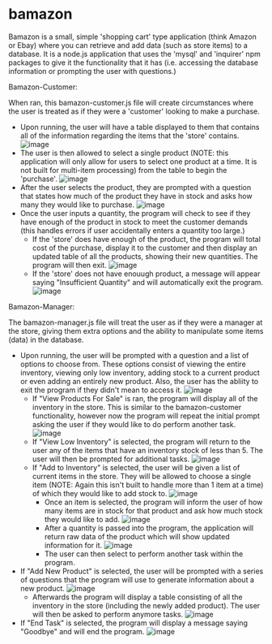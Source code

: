 # bamazon

Bamazon is a small, simple 'shopping cart' type application (think Amazon or Ebay) where you can retrieve and add data (such as store items) to a database. It is a node.js application that uses the 'mysql' and 'inquirer' npm packages to give it the functionality that it has (i.e. accessing the database information or prompting the user with questions.)



Bamazon-Customer:

When ran, this bamazon-customer.js file will create circumstances where the user is treated as if they were a 'customer' looking to make a purchase.

- Upon running, the user will have a table displayed to them that contains all of the information regarding the items that the 'store' contains.
![image](images/customer-purchase.png?raw=true)
- The user is then allowed to select a single product (NOTE: this application will only allow for users to select one product at a time. It is not built for multi-item processing) from the table to begin the 'purchase'.
![image](images/customer-purchase.png?raw=true)
- After the user selects the product, they are prompted with a question that states how much of the product they have in stock and asks how many they would like to purchase.
![image](images/customer-purchase-data.png?raw=true)
- Once the user inputs a quantity, the program will check to see if they have enough of the product in stock to meet the customer demands (this handles errors if user accidentally enters a quantity too large.)
  - If the 'store' does have enough of the product, the program will total cost of the purchase, display it to the customer and then display an updated table of all the products, showing their new quantities. The program will then exit.
  ![image](images/customer-purchase-update.png?raw=true)
  - If the 'store' does not have enouugh product, a message will appear saying "Insufficient Quantity" and will automatically exit the program.
  ![image](images/customer-insufficient-quantity.png?raw=true)


Bamazon-Manager:

The bamazon-manager.js file will treat the user as if they were a manager at the store, giving them extra options and the ability to manipulate some items (data) in the database. 

- Upon running, the user will be prompted with a question and a list of options to choose from. These options consist of viewing the entire inventory, viewing only low inventory, adding stock to a current product or even adding an entirely new product. Also, the user has the abliity to exit the program if they didn't mean to access it.
![image](images/manager-tasks.png?raw=true)
  - If "View Products For Sale" is ran, the program will display all of the inventory in the store. This is similar to the bamazon-customer functionality, however now the program will repeat the initial prompt asking the user if they would like to do perform another task.
  ![image](images/manager-product-table.png?raw=true)
  - If "View Low Inventory" is selected, the program will return to the user any of the items that have an inventory stock of less than 5. The user will then be prompted for additional tasks.
  ![image](images/manager-low-inventory.png?raw=true)
  - If "Add to Inventory" is selected, the user will be given a list of current items in the store. They will be allowed to choose a single item (NOTE: Again this isn't built to handle more than 1 item at a time) of which they would like to add stock to.
  ![image](images/manager-add-to-item.png?raw=true)
    - Once an item is selected, the program will inform the user of how many items are in stock for that product and ask how much stock they would like to add.
    ![image](images/manager-add-to-item-quantity.png?raw=true)
    - After a quantity is passed into the program, the application will return raw data of the product which will show updated information for it.
    ![image](images/manager-add-to-item-data.png?raw=true)
    - The user can then select to perform another task within the program.
- If "Add New Product" is selected, the user will be prompted with a series of questions that the program will use to generate information about a new product.
![image](images/manager-add-new-product.png?raw=true)
    - Afterwards the program will display a table consisting of all the inventory in the store (including the newly added product). The user will then be asked to perform anymore tasks.
    ![image](images/manager-add-new-product-update.png?raw=true)
- If "End Task" is selected, the program will display a message saying "Goodbye" and will end the program.
![image](images/manager-end-task.png?raw=true)





